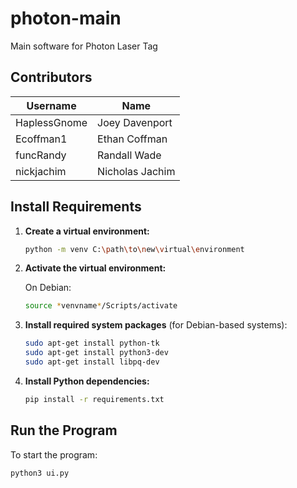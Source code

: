 # photon-main
Main software for Photon Laser Tag

## Contributors

| Username      | Name               |
|---------------|--------------------|
| HaplessGnome  | Joey Davenport     |
| Ecoffman1     | Ethan Coffman      |
| funcRandy     | Randall Wade       |
| nickjachim    | Nicholas Jachim    |

## Install Requirements

1. **Create a virtual environment:**

    ```bash
    python -m venv C:\path\to\new\virtual\environment
    ```

2. **Activate the virtual environment:**

    On Debian:

    ```bash
    source *venvname*/Scripts/activate 
    ```

3. **Install required system packages** (for Debian-based systems):

    ```bash
    sudo apt-get install python-tk
    sudo apt-get install python3-dev
    sudo apt-get install libpq-dev
    ```

4. **Install Python dependencies:**

    ```bash
    pip install -r requirements.txt
    ```

## Run the Program

To start the program:

```bash
python3 ui.py
